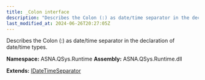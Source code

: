 ```yaml
---
title: _Colon interface
description: "Describes the Colon (:) as date/time separator in the declaration of date/time types. "
last_modified_at: 2024-06-26T20:27:05Z
---
```


Describes the Colon (:) as date/time separator in the declaration of date/time types.

**Namespace:** ASNA.QSys.Runtime
**Assembly:** ASNA.QSys.Runtime.dll

**Extends:** [IDateTimeSeparator](/reference/runtime/qsys-runtime/i-date-time-separator.html)
<br>
<br>
